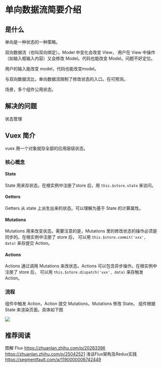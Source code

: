 # 单向数据流简要介绍
## 是什么
单向是一种状态的一种策略。

双向数据流（也叫双向绑定）。Model 中变化会改变 View， 用户在 View 中操作（如输入框输入内容）又会修改 Model。代码也能改变 Model。问题不好定位。

用户的输入能改变 model，代码也能改变model。

与双向数据流比，单向数据流限制了修改状态的入口。在可预测。

场景，多个组件公用状态。

## 解决的问题
状态管理

## Vuex 简介
vuex 用一个对象就存全部的应用层级状态。

### 核心概念
#### State
State 用来存状态。在根实例中注册了store 后，用 `this.$store.state` 来访问。

#### Getters
Getters 从 state 上派生出来的状态。可以理解为基于 State 的计算属性。

#### Mutations
Mutations 用来改变状态。需要注意的是，Mutations 里的修改状态的操作必须是同步的。在根实例中注册了 store 后， 可以用 `this.$store.commit('xxx', data)` 来存提交 Action。

#### Actions
Actions 通过调用 Mutations 来改状态。Actions 可以包含异步操作。在根实例中注册了 store 后， 可以用 `this.$store.dispatch('xxx', data)` 来存触发 Action。

### 流程
组件中触发 Action，Action 提交 Mutations，Mutations 修改 State。 组件根据 State 来渲染页面。具体如下图

![](https://vuex.vuejs.org/zh-cn/images/vuex.png)

## 推荐阅读
图解 Flux https://zhuanlan.zhihu.com/p/20263396
https://zhuanlan.zhihu.com/p/25042521
浅谈Flux架构及Redux实践 https://segmentfault.com/a/1190000006742449